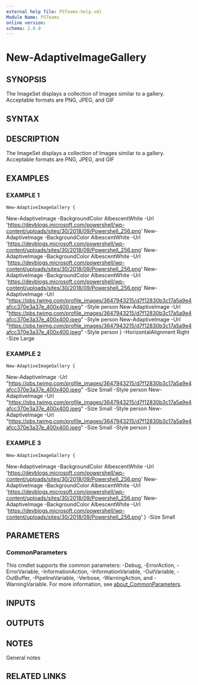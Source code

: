 ```yaml
---
external help file: PSTeams-help.xml
Module Name: PSTeams
online version:
schema: 2.0.0
---
```


# New-AdaptiveImageGallery

## SYNOPSIS
The ImageSet displays a collection of Images similar to a gallery.
Acceptable formats are PNG, JPEG, and GIF

## SYNTAX

## DESCRIPTION
The ImageSet displays a collection of Images similar to a gallery.
Acceptable formats are PNG, JPEG, and GIF

## EXAMPLES

### EXAMPLE 1
```
New-AdaptiveImageGallery {
```

New-AdaptiveImage -BackgroundColor AlbescentWhite -Url 'https://devblogs.microsoft.com/powershell/wp-content/uploads/sites/30/2018/09/Powershell_256.png'
    New-AdaptiveImage -BackgroundColor AlbescentWhite -Url 'https://devblogs.microsoft.com/powershell/wp-content/uploads/sites/30/2018/09/Powershell_256.png'
    New-AdaptiveImage -BackgroundColor AlbescentWhite -Url 'https://devblogs.microsoft.com/powershell/wp-content/uploads/sites/30/2018/09/Powershell_256.png'
    New-AdaptiveImage -BackgroundColor AlbescentWhite -Url 'https://devblogs.microsoft.com/powershell/wp-content/uploads/sites/30/2018/09/Powershell_256.png'
    New-AdaptiveImage -Url "https://pbs.twimg.com/profile_images/3647943215/d7f12830b3c17a5a9e4afcc370e3a37e_400x400.jpeg" -Style person
    New-AdaptiveImage -Url "https://pbs.twimg.com/profile_images/3647943215/d7f12830b3c17a5a9e4afcc370e3a37e_400x400.jpeg" -Style person
    New-AdaptiveImage -Url "https://pbs.twimg.com/profile_images/3647943215/d7f12830b3c17a5a9e4afcc370e3a37e_400x400.jpeg" -Style person
} -HorizontalAlignment Right -Size Large

### EXAMPLE 2
```
New-AdaptiveImageGallery {
```

New-AdaptiveImage -Url "https://pbs.twimg.com/profile_images/3647943215/d7f12830b3c17a5a9e4afcc370e3a37e_400x400.jpeg" -Size Small -Style person
    New-AdaptiveImage -Url "https://pbs.twimg.com/profile_images/3647943215/d7f12830b3c17a5a9e4afcc370e3a37e_400x400.jpeg" -Size Small -Style person
    New-AdaptiveImage -Url "https://pbs.twimg.com/profile_images/3647943215/d7f12830b3c17a5a9e4afcc370e3a37e_400x400.jpeg" -Size Small -Style person
}

### EXAMPLE 3
```
New-AdaptiveImageGallery {
```

New-AdaptiveImage -BackgroundColor AlbescentWhite -Url 'https://devblogs.microsoft.com/powershell/wp-content/uploads/sites/30/2018/09/Powershell_256.png'
    New-AdaptiveImage -BackgroundColor AlbescentWhite -Url 'https://devblogs.microsoft.com/powershell/wp-content/uploads/sites/30/2018/09/Powershell_256.png'
    New-AdaptiveImage -BackgroundColor AlbescentWhite -Url 'https://devblogs.microsoft.com/powershell/wp-content/uploads/sites/30/2018/09/Powershell_256.png'
} -Size Small

## PARAMETERS

### CommonParameters
This cmdlet supports the common parameters: -Debug, -ErrorAction, -ErrorVariable, -InformationAction, -InformationVariable, -OutVariable, -OutBuffer, -PipelineVariable, -Verbose, -WarningAction, and -WarningVariable. For more information, see [about_CommonParameters](http://go.microsoft.com/fwlink/?LinkID=113216).

## INPUTS

## OUTPUTS

## NOTES
General notes

## RELATED LINKS
